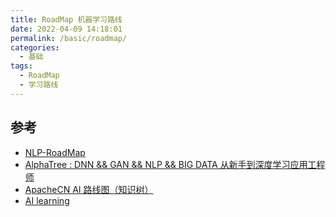 ```yaml
---
title: RoadMap 机器学习路线
date: 2022-04-09 14:18:01
permalink: /basic/roadmap/
categories:
  - 基础
tags:
  - RoadMap
  - 学习路线
---
```


## 参考

- [NLP-RoadMap](https://github.com/KaiyuanGao/NLP-RoadMap)
- [AlphaTree : DNN && GAN && NLP && BIG DATA 从新手到深度学习应用工程师](https://github.com/weslynn/AlphaTree-graphic-deep-neural-network)
- [ApacheCN AI 路线图（知识树）](https://github.com/apachecn/ai-roadmap)
- [AI learning](https://github.com/apachecn/ailearning)
